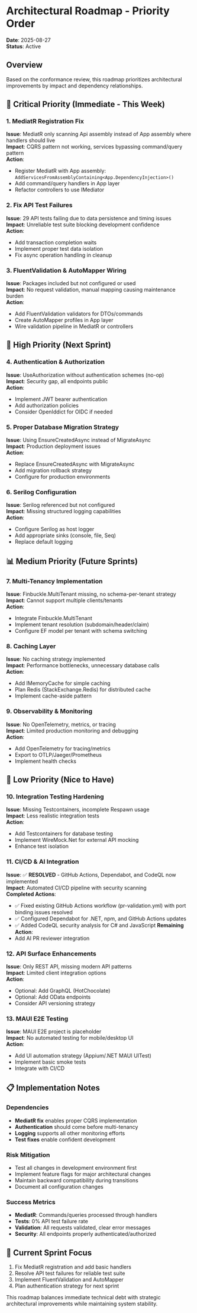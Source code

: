 # Architectural Roadmap - Priority Order
**Date**: 2025-08-27  
**Status**: Active

## Overview
Based on the conformance review, this roadmap prioritizes architectural improvements by impact and dependency relationships.

## 🚨 Critical Priority (Immediate - This Week)

### 1. MediatR Registration Fix
**Issue**: MediatR only scanning Api assembly instead of App assembly where handlers should live  
**Impact**: CQRS pattern not working, services bypassing command/query pattern  
**Action**: 
- Register MediatR with App assembly: `AddServicesFromAssemblyContaining<App.DependencyInjection>()`
- Add command/query handlers in App layer
- Refactor controllers to use IMediator

### 2. Fix API Test Failures  
**Issue**: 29 API tests failing due to data persistence and timing issues  
**Impact**: Unreliable test suite blocking development confidence  
**Action**:
- Add transaction completion waits
- Implement proper test data isolation
- Fix async operation handling in cleanup

### 3. FluentValidation & AutoMapper Wiring
**Issue**: Packages included but not configured or used  
**Impact**: No request validation, manual mapping causing maintenance burden  
**Action**:
- Add FluentValidation validators for DTOs/commands
- Create AutoMapper profiles in App layer
- Wire validation pipeline in MediatR or controllers

## 🔧 High Priority (Next Sprint)

### 4. Authentication & Authorization
**Issue**: UseAuthorization without authentication schemes (no-op)  
**Impact**: Security gap, all endpoints public  
**Action**:
- Implement JWT bearer authentication
- Add authorization policies
- Consider OpenIddict for OIDC if needed

### 5. Proper Database Migration Strategy
**Issue**: Using EnsureCreatedAsync instead of MigrateAsync  
**Impact**: Production deployment issues  
**Action**:
- Replace EnsureCreatedAsync with MigrateAsync
- Add migration rollback strategy
- Configure for production environments

### 6. Serilog Configuration
**Issue**: Serilog referenced but not configured  
**Impact**: Missing structured logging capabilities  
**Action**:
- Configure Serilog as host logger
- Add appropriate sinks (console, file, Seq)
- Replace default logging

## 📊 Medium Priority (Future Sprints)

### 7. Multi-Tenancy Implementation
**Issue**: Finbuckle.MultiTenant missing, no schema-per-tenant strategy  
**Impact**: Cannot support multiple clients/tenants  
**Action**:
- Integrate Finbuckle.MultiTenant
- Implement tenant resolution (subdomain/header/claim)
- Configure EF model per tenant with schema switching

### 8. Caching Layer
**Issue**: No caching strategy implemented  
**Impact**: Performance bottlenecks, unnecessary database calls  
**Action**:
- Add IMemoryCache for simple caching
- Plan Redis (StackExchange.Redis) for distributed cache
- Implement cache-aside pattern

### 9. Observability & Monitoring
**Issue**: No OpenTelemetry, metrics, or tracing  
**Impact**: Limited production monitoring and debugging  
**Action**:
- Add OpenTelemetry for tracing/metrics
- Export to OTLP/Jaeger/Prometheus
- Implement health checks

## 🔮 Low Priority (Nice to Have)

### 10. Integration Testing Hardening
**Issue**: Missing Testcontainers, incomplete Respawn usage  
**Impact**: Less realistic integration tests  
**Action**:
- Add Testcontainers for database testing
- Implement WireMock.Net for external API mocking
- Enhance test isolation

### 11. CI/CD & AI Integration
**Issue**: ✅ **RESOLVED** - GitHub Actions, Dependabot, and CodeQL now implemented  
**Impact**: Automated CI/CD pipeline with security scanning  
**Completed Actions**:
- ✅ Fixed existing GitHub Actions workflow (pr-validation.yml) with port binding issues resolved
- ✅ Configured Dependabot for .NET, npm, and GitHub Actions updates
- ✅ Added CodeQL security analysis for C# and JavaScript
**Remaining Action**:
- Add AI PR reviewer integration

### 12. API Surface Enhancements
**Issue**: Only REST API, missing modern API patterns  
**Impact**: Limited client integration options  
**Action**:
- Optional: Add GraphQL (HotChocolate)
- Optional: Add OData endpoints
- Consider API versioning strategy

### 13. MAUI E2E Testing
**Issue**: MAUI E2E project is placeholder  
**Impact**: No automated testing for mobile/desktop UI  
**Action**:
- Add UI automation strategy (Appium/.NET MAUI UITest)
- Implement basic smoke tests
- Integrate with CI/CD

## 📋 Implementation Notes

### Dependencies
- **MediatR fix** enables proper CQRS implementation
- **Authentication** should come before multi-tenancy
- **Logging** supports all other monitoring efforts
- **Test fixes** enable confident development

### Risk Mitigation
- Test all changes in development environment first
- Implement feature flags for major architectural changes
- Maintain backward compatibility during transitions
- Document all configuration changes

### Success Metrics
- **MediatR**: Commands/queries processed through handlers
- **Tests**: 0% API test failure rate
- **Validation**: All requests validated, clear error messages
- **Security**: All endpoints properly authenticated/authorized

## 🎯 Current Sprint Focus
1. Fix MediatR registration and add basic handlers
2. Resolve API test failures for reliable test suite
3. Implement FluentValidation and AutoMapper
4. Plan authentication strategy for next sprint

This roadmap balances immediate technical debt with strategic architectural improvements while maintaining system stability.